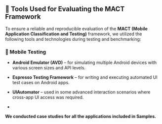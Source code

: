 ## 🧪 Tools Used for Evaluating the MACT Framework

To ensure a reliable and reproducible evaluation of the **MACT (Mobile Application Classification and Testing)** framework, we utilized the following tools and technologies during testing and benchmarking:

### 📱 Mobile Testing
- **Android Emulator (AVD)** – for simulating multiple Android devices with various screen sizes and API levels.
- **Espresso Testing Framework** – for writing and executing automated UI test cases on Android apps.
- **UIAutomator** – used in some advanced interaction scenarios where cross-app UI access was required.

- 
**We conducted case studies for all the applications included in Samples.**
